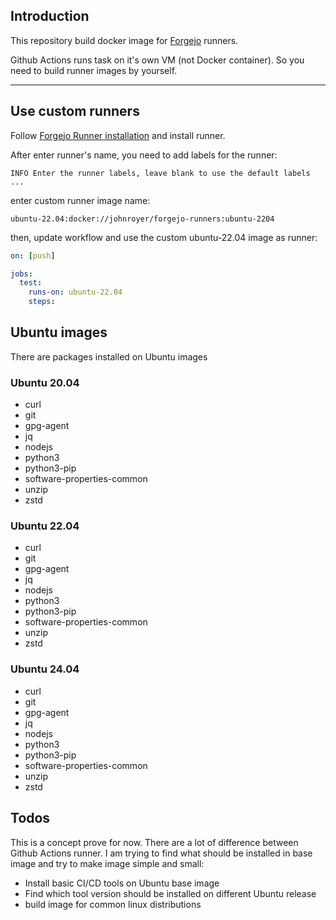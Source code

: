 ## Introduction

This repository build docker image for [Forgejo](https://forgejo.org/) runners.

Github Actions runs task on it's own VM (not Docker container). So you need to build runner images by yourself.


----

## Use custom runners

Follow [Forgejo Runner installation](https://forgejo.org/docs/latest/admin/runner-installation/) and install runner.

After enter runner's name, you need to add labels for the runner:
```
INFO Enter the runner labels, leave blank to use the default labels ...
```

enter custom runner image name:
```
ubuntu-22.04:docker://johnroyer/forgejo-runners:ubuntu-2204
```

then, update workflow and use the custom ubuntu-22.04 image as runner:

```yaml
on: [push]

jobs:
  test:
    runs-on: ubuntu-22.04
    steps:
```


## Ubuntu images

There are packages installed on Ubuntu images

### Ubuntu 20.04

- curl
- git
- gpg-agent
- jq
- nodejs
- python3
- python3-pip
- software-properties-common
- unzip
- zstd

### Ubuntu 22.04

- curl
- git
- gpg-agent
- jq
- nodejs
- python3
- python3-pip
- software-properties-common
- unzip
- zstd

### Ubuntu 24.04

- curl
- git
- gpg-agent
- jq
- nodejs
- python3
- python3-pip
- software-properties-common
- unzip
- zstd

## Todos

This is a concept prove for now. There are a lot of difference between Github Actions runner. I am trying to find what should be installed in base image and try to make image simple and small:  

- Install basic CI/CD tools on Ubuntu base image
- Find which tool version should be installed on different Ubuntu release
- build image for common linux distributions